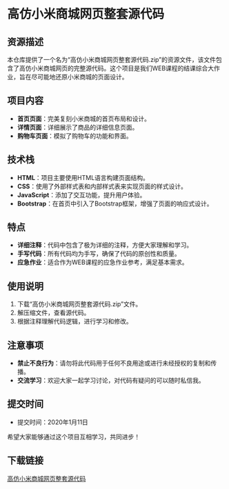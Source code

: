 # 高仿小米商城网页整套源代码

## 资源描述

本仓库提供了一个名为“高仿小米商城网页整套源代码.zip”的资源文件，该文件包含了高仿小米商城网页的完整源代码。这个项目是我们WEB课程的结课综合大作业，旨在尽可能地还原小米商城的页面设计。

## 项目内容

- **首页页面**：完美复刻小米商城的首页布局和设计。
- **详情页面**：详细展示了商品的详细信息页面。
- **购物车页面**：模拟了购物车的功能和界面。

## 技术栈

- **HTML**：项目主要使用HTML语言构建页面结构。
- **CSS**：使用了外部样式表和内部样式表来实现页面的样式设计。
- **JavaScript**：添加了交互功能，提升用户体验。
- **Bootstrap**：在首页中引入了Bootstrap框架，增强了页面的响应式设计。

## 特点

- **详细注释**：代码中包含了极为详细的注释，方便大家理解和学习。
- **手写代码**：所有代码均为手写，确保了代码的原创性和质量。
- **应急作业**：适合作为WEB课程的应急作业参考，满足基本需求。

## 使用说明

1. 下载“高仿小米商城网页整套源代码.zip”文件。
2. 解压缩文件，查看源代码。
3. 根据注释理解代码逻辑，进行学习和修改。

## 注意事项

- **禁止不良行为**：请勿将此代码用于任何不良用途或进行未经授权的复制和传播。
- **交流学习**：欢迎大家一起学习讨论，对代码有疑问的可以随时私信我。

## 提交时间

- 提交时间：2020年1月11日

希望大家能够通过这个项目互相学习，共同进步！

## 下载链接

[高仿小米商城网页整套源代码](https://pan.quark.cn/s/677e44df6e7f)